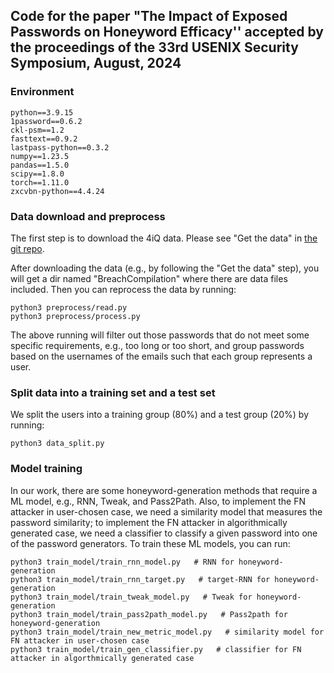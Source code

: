 ## Code for the paper "The Impact of Exposed Passwords on Honeyword Efficacy'' accepted by the proceedings of the 33rd USENIX Security Symposium, August, 2024

### Environment
```
python==3.9.15
1password==0.6.2
ckl-psm==1.2
fasttext==0.9.2
lastpass-python==0.3.2
numpy==1.23.5
pandas==1.5.0
scipy==1.8.0
torch==1.11.0
zxcvbn-python==4.4.24
```

### Data download and preprocess

The first step is to download the 4iQ data. Please see "Get the data" in [the git repo](https://github.com/philipperemy/tensorflow-1.4-billion-password-analysis).

After downloading the data (e.g., by following the "Get the data" step), you will get a dir named "BreachCompilation" where there are data files included. Then you can reprocess the data by running:

```
python3 preprocess/read.py
python3 preprocess/process.py
```

The above running will filter out those passwords that do not meet some specific requirements, e.g., too long or too short, and group passwords based on the usernames of the emails such that each group represents a user.

### Split data into a training set and a test set

We split the users into a training group (80%) and a test group (20%) by running:

```
python3 data_split.py
```

### Model training

In our work, there are some honeyword-generation methods that require a ML model, e.g., RNN, Tweak, and Pass2Path. Also, to implement the FN attacker in user-chosen case, we need a similarity model that measures the password similarity; to implement the FN attacker in algorithmically generated case, we need a classifier to classify a given password into one of the password generators. To train these ML models, you can run:
```
python3 train_model/train_rnn_model.py   # RNN for honeyword-generation
python3 train_model/train_rnn_target.py   # target-RNN for honeyword-generation
python3 train_model/train_tweak_model.py   # Tweak for honeyword-generation
python3 train_model/train_pass2path_model.py   # Pass2path for honeyword-generation
python3 train_model/train_new_metric_model.py   # similarity model for FN attacker in user-chosen case
python3 train_model/train_gen_classifier.py   # classifier for FN attacker in algorthmically generated case
```